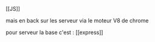 

[[JS]]

mais en back  sur les serveur via le moteur V8 de chrome


pour serveur la base c'est :
[[express]]